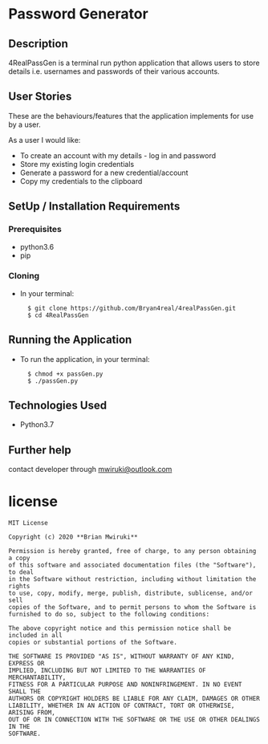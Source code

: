 # Password Generator


## Description
4RealPassGen is a terminal run python application that allows users to store details i.e. usernames and passwords of their various accounts.

## User Stories
These are the behaviours/features that the application implements for use by a user.

As a user I would like:
* To create an account with my details - log in and password
* Store my existing login credentials
* Generate a password for a new credential/account
* Copy my credentials to the clipboard


## SetUp / Installation Requirements
### Prerequisites
* python3.6
* pip


### Cloning
* In your terminal:
        
        $ git clone https://github.com/Bryan4real/4realPassGen.git
        $ cd 4RealPassGen

## Running the Application
* To run the application, in your terminal:

        $ chmod +x passGen.py
        $ ./passGen.py
        
        
## Technologies Used
* Python3.7

## Further help

contact developer through mwiruki@outlook.com

# license

    MIT License

    Copyright (c) 2020 **Brian Mwiruki**

    Permission is hereby granted, free of charge, to any person obtaining a copy
    of this software and associated documentation files (the "Software"), to deal
    in the Software without restriction, including without limitation the rights
    to use, copy, modify, merge, publish, distribute, sublicense, and/or sell
    copies of the Software, and to permit persons to whom the Software is
    furnished to do so, subject to the following conditions:

    The above copyright notice and this permission notice shall be included in all
    copies or substantial portions of the Software.

    THE SOFTWARE IS PROVIDED "AS IS", WITHOUT WARRANTY OF ANY KIND, EXPRESS OR
    IMPLIED, INCLUDING BUT NOT LIMITED TO THE WARRANTIES OF MERCHANTABILITY,
    FITNESS FOR A PARTICULAR PURPOSE AND NONINFRINGEMENT. IN NO EVENT SHALL THE
    AUTHORS OR COPYRIGHT HOLDERS BE LIABLE FOR ANY CLAIM, DAMAGES OR OTHER
    LIABILITY, WHETHER IN AN ACTION OF CONTRACT, TORT OR OTHERWISE, ARISING FROM,
    OUT OF OR IN CONNECTION WITH THE SOFTWARE OR THE USE OR OTHER DEALINGS IN THE
    SOFTWARE.


